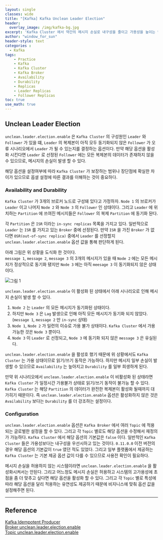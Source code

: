 ```yaml
--- 
layout: single
classes: wide
title: "[Kafka] Kafka Unclean Leader Election"
header:
  overlay_image: /img/kafka-bg.jpg
excerpt: 'Kafka Cluster 에서 약간의 메시지 손실로 내구성을 줄이고 가용성을 높이는 방법에 대해 알아보자'
author: "window_for_sun"
header-style: text
categories :
  - Kafka
tags:
    - Practice
    - Kafka
    - Kafka Cluster
    - Kafka Broker
    - Availability
    - Durability
    - Replicas
    - Leader Replicas
    - Follower Replicas
toc: true
use_math: true
---  
```


## Unclean Leader Election
`unclean.leader.election.enable` 은 `Kafka Cluster` 의 구성원인 `Leader` 와 `Follower` 가 있을 떄, 
`Leader` 의 복제본이 아직 모두 동기화되지 않은 `Follower` 가 오류 시나리오에서 `Leader` 가 될 수 있는지를 결정하는 옵션이다. 
만약 해당 옵션을 활성화 시킨다면 `Leader` 로 선정된 `Follower` 에는 모든 복제본의 데이터가 존재하지 않을 수 있으므로, 
메시지의 손실이 발생 할 수 있다.  

해당 옵션을 설정여부에 따라 `Kafka Cluster` 가 보장하는 범위나 장단점에 확실한 차이가 있으므로 
옵셜 설정에 따른 결과를 이해하는 것이 중요하다.  

### Availability and Durability
`Kafka Cluster` 가 3개의 브로커 노드로 구성돼 있다고 가정하자. 
`Node 1` 의 브로커가 `Leader` 이고 나머지 `Node 2` 와 `Node 3` 의 `Follower` 인 상태이다. 
그리고 `Leader` 에 위치하는 `Partition` 에 쓰여진 메시지들은 `Follower` 의 복제 `Partition` 에 동기화 돤다.  

각 `Partition` 은 `ISR` 이라는 `in-sync replicas` 목록을 가지고 있다. 
일반적으로 `Leader` 는 `ISR` 를 가지고 있는 `Broker` 중에 선정된다. 
만약 `ISR` 을 가진 `Broker` 가 없다면 `OSR(out-of-sync replica)` 중에서 `Leader` 를 선정할지
`unclean.leader.election.enable` 옵션 값을 통해 판단하게 된다. 

아래 그림은 위 상황을 도식화 한 것이다.  
`message 1`, `message 2`, `message 3` 의 3개의 메시지가 있을 때 `Node 2` 에는 모든 메시지가 정상적으로 동기화 됐지만 
`Node 3` 에는 아직 `meesage 3` 이 동기화되지 않은 상태이다.  

![그림 1]({{site.baseurl}}/img/kafka/unclean-leader-election-1.drawio.png)


`unclean.leader.election.enable` 이 활성화 된 상태에서 아래 시나리오로 인해 메시지 손실이 발생 할 수 있다.  

1. `Node 2` 는 `Leader` 의 모든 메시지가 동기화된 상태이다. 
2. 하지만 `Node 3` 은 `Lag` 발생으로 인해 아직 모든 메시지가 동기화 되지 않았다. (`message 1`, `message 2` 만 `in-sync` 상태)
3. `Node 1`, `Node 2` 가 일련의 이슈로 가용 불가 상태이다. `Kafka Cluster` 에서 가용 가능한 것은 `Node 3` 뿐이다. 
4. `Node 3` 이 `Leader` 로 선정되고, `Node 3` 에 동기화 되지 않은 `message 3` 은 유실된다.  

`unclean.leader.election.enable` 을 활성호 했기 때문에 위 상황에서도 `Kafka Cluster` 는 가용 상태이므로 읽기/쓰기 동작은 가능하다. 
하지만 메시지 일부 손실이 발생할 수 있으므로 `Availability` 는 높아지고 `Durability` 를 일부 희생하게 된다.  

만약 위 시나리오에서 `unclean.leader.election.enable` 이 비활성화 된 상태라면 `Kafka Cluster` 가 일정시간 가용불가 상태로 읽기/쓰기 동작이 불가능 할 수 있다. 
`Kafka Cluster` 는 해당 `Partition` 의 데이터가 완전한 복제본이 활성화 될때까지 대가히기 때문이다. 
즉 `unclean.leader.election.enable` 옵션은 활성화하지 않은 것은 `Availability` 보다는 `Durability` 를 더 강조하는 설정이다.  

### Configuration
`unclean.leader.election.enable` 옵션은 `Kafka Broker` 에서 여러 `Topic` 에 적용되는 글로벌한 설정을 할 수 있다. 
그리고 각 `Topic` 별로도 해당 옵션을 수정해서 재정의가 가능하다. 
`Kafka Cluster` 에서 해당 옵션의 기본값은 `false` 이다. 
일반적인 `Kafka Cluster` 들은 가용성보다는 내구성을 우선시하고 있는 것이다. 
`0.11.0.0` 이전 버전의 경우 해당 옵션의 기본값이 `true` 였던 적도 있었다. 
그리고 일부 플랫폼에서 제공하는 `Kafka Cluster` 는 기본 제공 옵션 값이 다를 수 있으므로 
사용전 확인이 필요하다.  

메시지 손실을 허용하지 않는 시스템이라면 `unclean.leader.election.enable` 을 활성화시켜서는 안된다. 
그리고 어느정도 메시지 손실은 허용하고 시스템의 고가용성에 초점을 좀 더 맞추고 싶다면 해당 옵션을 활성화 할 수 있다. 
그리고 각 `Topic` 별로 특성에 따라 해당 옵션을 달리 적용하는 유연성도 제공하기 때문에 비지니스에 맞춰 옵션 값을 설정해주면 된다.  



---  
## Reference
[Kafka Idempotent Producer](https://www.lydtechconsulting.com/blog-kafka-idempotent-producer.html)  
[Broker unclean.leader.election.enable](https://docs.confluent.io/platform/current/installation/configuration/broker-configs.html#unclean-leader-election-enable)  
[Topic unclean.leader.election.enable](https://docs.confluent.io/platform/current/installation/configuration/topic-configs.html#unclean-leader-election-enable)  

